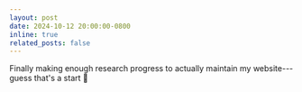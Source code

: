 ```yaml
---
layout: post
date: 2024-10-12 20:00:00-0800
inline: true
related_posts: false
---
```


Finally making enough research progress to actually maintain my website---guess that's a start 🫠
